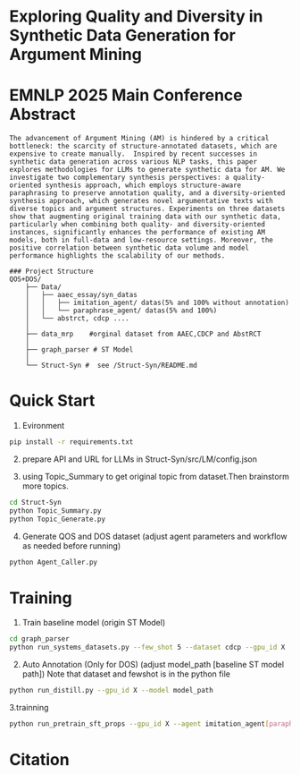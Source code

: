 Exploring Quality and Diversity in Synthetic Data Generation for Argument Mining
======================
EMNLP 2025 Main Conference
Abstract
===
```text
The advancement of Argument Mining (AM) is hindered by a critical bottleneck: the scarcity of structure-annotated datasets, which are expensive to create manually.  Inspired by recent successes in synthetic data generation across various NLP tasks, this paper explores methodologies for LLMs to generate synthetic data for AM. We investigate two complementary synthesis perspectives: a quality-oriented synthesis approach, which employs structure-aware paraphrasing to preserve annotation quality, and a diversity-oriented synthesis approach, which generates novel argumentative texts with diverse topics and argument structures. Experiments on three datasets show that augmenting original training data with our synthetic data, particularly when combining both quality- and diversity-oriented instances, significantly enhances the performance of existing AM models, both in full-data and low-resource settings. Moreover, the positive correlation between synthetic data volume and model performance highlights the scalability of our methods.
```
```text
### Project Structure
QOS+DOS/
    ├── Data/
    │   ├── aaec_essay/syn_datas
    │   │   ├── imitation_agent/ datas(5% and 100% without annotation)
    │   │   └── paraphrase_agent/ datas(5% and 100%)
    │   └── abstrct, cdcp ....
    │           
    ├── data_mrp    #orginal dataset from AAEC,CDCP and AbstRCT 
    │
    ├── graph_parser # ST Model
    │
    └── Struct-Syn #  see /Struct-Syn/README.md
```
Quick Start 
==
1. Evironment 
```bash
pip install -r requirements.txt
```
2. prepare API and URL for LLMs in Struct-Syn/src/LM/config.json

3. using Topic_Summary to get original topic from dataset.Then brainstorm more topics.
```bash
cd Struct-Syn
python Topic_Summary.py
python Topic_Generate.py
```
4. Generate QOS and DOS dataset (adjust agent parameters and workflow as needed before running)
```bash
python Agent_Caller.py
```

Training
 ===
 
 1. Train baseline model (origin ST Model)
```bash
cd graph_parser
python run_systems_datasets.py --few_shot 5 --dataset cdcp --gpu_id X
```
 2. Auto Annotation (Only for DOS)
 (adjust model_path [baseline ST model path]) 
  Note that dataset and fewshot is in the python file
```bash
python run_distill.py --gpu_id X --model model_path
```

 3.trainning
```bash
python run_pretrain_sft_props --gpu_id X --agent imitation_agent[paraphrase_agent] --dataset cdcp --few_shot 5 
```



Citation
==
```bash

```